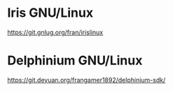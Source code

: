 # Iris GNU/Linux
https://git.gnlug.org/fran/irislinux
# Delphinium GNU/Linux
https://git.devuan.org/frangamer1892/delphinium-sdk/
